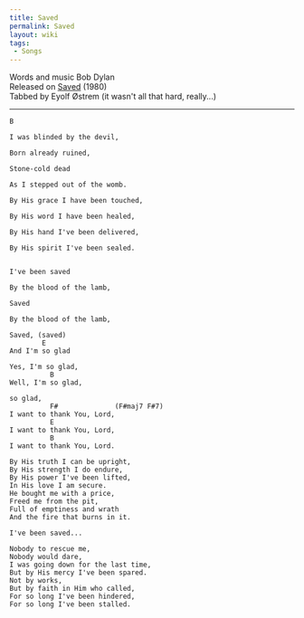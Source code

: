 ```yaml
---
title: Saved
permalink: Saved
layout: wiki
tags:
 - Songs
---
```


Words and music Bob Dylan  
Released on [Saved](Saved (Album)) (1980)  
Tabbed by Eyolf Østrem (it wasn't all that hard, really...)  

* * * * *

    B

    I was blinded by the devil,

    Born already ruined,

    Stone-cold dead

    As I stepped out of the womb.

    By His grace I have been touched,

    By His word I have been healed,

    By His hand I've been delivered,

    By His spirit I've been sealed.


    I've been saved

    By the blood of the lamb,

    Saved

    By the blood of the lamb,

    Saved, (saved)
            E
    And I'm so glad

    Yes, I'm so glad,
              B
    Well, I'm so glad,

    so glad,
              F#              (F#maj7 F#7)
    I want to thank You, Lord,
              E
    I want to thank You, Lord,
              B
    I want to thank You, Lord.

    By His truth I can be upright,
    By His strength I do endure,
    By His power I've been lifted,
    In His love I am secure.
    He bought me with a price,
    Freed me from the pit,
    Full of emptiness and wrath
    And the fire that burns in it.

    I've been saved...

    Nobody to rescue me,
    Nobody would dare,
    I was going down for the last time,
    But by His mercy I've been spared.
    Not by works,
    But by faith in Him who called,
    For so long I've been hindered,
    For so long I've been stalled.
